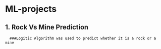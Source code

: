 # ML-projects

## 1. Rock Vs Mine Prediction 
      ###Logitic Algorithm was used to predict whether it is a rock or a mine
